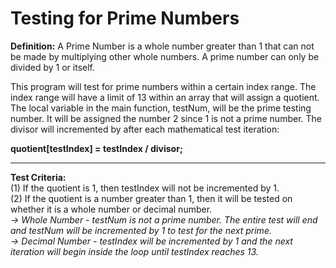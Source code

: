 <h1>Testing for Prime Numbers</h1>

<b>Definition:</b> A Prime Number is a whole number greater than 1 that can not be made
by multiplying other whole numbers. A prime number can only be divided by 1 or itself. 


This program will test for prime numbers within a certain index range.
The index range will have a limit of 13 within an array that will assign a quotient.
The local variable in the main function, testNum, will be the prime testing number. It will be assigned the number 2 since 1 is not a prime number.
The divisor will incremented by after each mathematical test iteration:

<b>quotient[testIndex] = testIndex / divisor;</b>

<hr>

<b>Test Criteria:</b><br/>
(1) If the quotient is 1, then testIndex will not be incremented by 1.<br/>
(2) If the quotient is a number greater than 1, then it will be tested on whether it is a whole number or decimal number.<br/>
           <i> -> Whole Number - testNum is not a prime number. The entire test will end and testNum will be incremented by 1
                              to test for the next prime.</i><br/>
           <i> -> Decimal Number - testIndex will be incremented by 1 and the next iteration will begin inside the loop until
                                testIndex reaches 13.</i>




